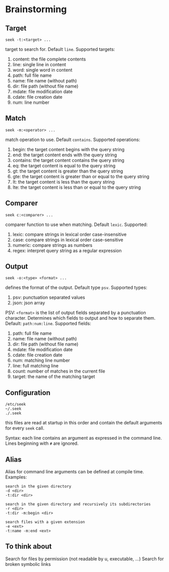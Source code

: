 # Brainstorming

## Target
    seek -t:<target> ...
target to search for. Default `line`. Supported targets:
1. content: the file complete contents
1. line: single line in content
1. word: single word in content
1. path: full file name
1. name: file name (without path)
1. dir: file path (without file name)
1. mdate: file modification date
1. cdate: file creation date
1. num: line number

## Match
    seek -m:<operator> ...
match operation to use. Default `contains`. Supported operations:
1. begin: the target content begins with the query string
1. end: the target content ends with the query string
1. contains: the target content contains the query string
1. eq: the target content is equal to the query string
1. gt: the target content is greater than the query string
1. gte: the target content is greater than or equal to the query string
1. lt: the target content is less than the query string
1. lte: the target content is less than or equal to the query string

## Comparer
    seek c:<comparer> ...
comparer function to use when matching. Default `lexic`. Supported:
1. lexic: compare strings in lexical order case-insensitive 
1. case: compare strings in lexical order case-sensitive
1. numeric: compare strings as numbers
1. regex: interpret query string as a regular expression

## Output
    seek -o:<type> <format> ...
defines the format of the output. Default type `psv`. Supported types:
1. psv: punctuation separated values
1. json: json array

PSV: `<format>` is the list of output fields separated by a punctuation character. Determines which fields to output and how to separate them. Default: `path:num:line`. Supported fields:
1. path: full file name
1. name: file name (without path)
1. dir: file path (without file name)
1. mdate: file modification date
1. cdate: file creation date
1. num: matching line number
1. line: full matching line 
1. count: number of matches in the current file
1. target: the name of the matching target

## Configuration
    /etc/seek
    ~/.seek
    ./.seek
this files are read at startup in this order and contain the default arguments for every `seek` call. 

Syntax: each line contains an argument as expressed in the command line.
Lines beginning with `#` are ignored.

## Alias
Alias for command line arguments can be defined at compile time.
Examples: 

    search in the given directory
    -d <dir>
    -t:dir <dir>

    search in the given directory and recursively its subdirectories
    -r <dir>
    -t:dir -m:begin <dir>

    search files with a given extension
    -e <ext>
    -t:name -m:end <ext>

## To think about
Search for files by permission (not readable by u, executable, ...)
Search for broken symbolic links
